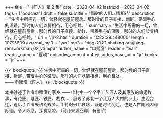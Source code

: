+++
title = "《匠人》第 2 集"
date = 2023-04-02
lastmod = 2023-04-02
tags = ["podcast"]
draft = false
subtitle = "那时的人们以情相待"
description = "生活中所需的一切，曾经就在屋前屋后。那时候的日子直接、新鲜、带着手心的温暖。那时的人们以情相待，用心相处。"
summary = "生活中所需的一切，曾经就在屋前屋后。那时候的日子直接、新鲜、带着手心的温暖。那时的人们以情相待，用心相处。"
url = "/jr-2.html"
duration = "0:22:29.448000"
length = 10795609
external_mp3 = "yes"
mp3 = "ting-2022.shufang.org/jiang-ren/workman_02_v3.mp3"
author_name = "申赋渔"
reader = "xiali"
reader_name = "夏利"
episodes_amount = 4
episodes_base_url = "jr"
books = "jr"
+++

{{< blockquote >}}
生活中所需的一切，曾经就在屋前屋后。那时候的日子直接、新鲜、带着手心的温暖。那时的人们以情相待，用心相处。  
—— 申赋渔《匠人》
{{< /blockquote >}}

本书讲述了作者申赋渔的家乡 —— 申村中一个个手工艺匠人及其家族的命运故事，有花匠、雕匠、铁匠、裁衣…… 展现了苏北一个几万人大村的乡土、生活变迁，追忆了作者失落的故乡。申村的兴亡衰落，既是时代变迁，也是人世间的因缘际遇，令人叹息，深觉悲凉。（简介来源豆瓣，有删节）
